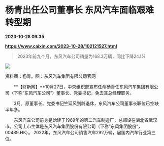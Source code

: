 # 杨青出任公司董事长 东风汽车面临艰难转型期

**2023-10-28 09:35**

**https://www.caixin.com/2023-10-28/102121527.html**

> 2023年前九个月，东风汽车公司销量为168.3万辆，同比下降24.1%

  

![](https://img.caixin.com/2023-10-28/169848480560498_840_560.jpg)

资料图：杨青。图：东风汽车集团有限公司官网

  

　　**【财新网】**10月27日，中央组织部宣布任命杨青任东风汽车集团有限公司（下称“东风汽车公司”）董事长、党委书记，免去其总经理职务。

　　3月，原董事长、党委书记竺延风到龄退休，东风汽车公司董事长职位已空缺半年多。

　　东风汽车公司前身是始建于1969年的第二汽车制造厂，总部设在湖北省武汉市。公司上市主体是东风汽车集团股份有限公司（下称“东风集团股份”，00489.HK）。 2022年，东风汽车公司销售汽车292万辆，居国内汽车行业第三位。